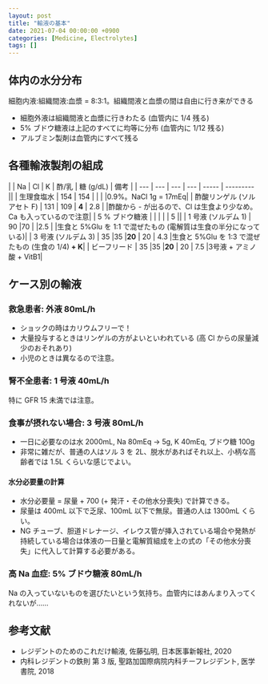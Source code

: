 ```yaml
---
layout: post
title: "輸液の基本"
date: 2021-07-04 00:00:00 +0900
categories: [Medicine, Electrolytes]
tags: []
---
```


## 体内の水分分布
細胞内液:組織間液:血漿 = 8:3:1。組織間液と血漿の間は自由に行き来ができる
- 細胞外液は組織間液と血漿に行きわたる (血管内に 1/4 残る)
- 5% ブドウ糖液は上記のすべてに均等に分布 (血管内に 1/12 残る)
- アルブミン製剤は血管内にすべて残る

## 各種輸液製剤の組成

|     | Na  | Cl  | K   | 酢/乳 | 糖 (g/dL) | 備考 |
| --- | --- | --- | --- | ----- | --------- ||
| 生理食塩水                 | 154    | 154    |     |      |          |0.9%。NaCl 1g = 17mEq|
| 酢酸リンゲル (ソルアセト F) | 131    | 109    | **4**    | 2.8     |          |酢酸から - が出るので、Cl は生食より少なめ。Ca も入っているので注意|
| 5 % ブドウ糖液              |     |     |     |      | 5         ||
| 1 号液 (ソルデム 1)          | 90    |70     |     |2.5      |          |生食と 5%Glu を 1:1 で混ぜたもの (電解質は生食の半分になっている)|
| 3 号液 (ソルデム 3)          | 35    |35     |**20**     | 20     | 4.3         |生食と 5%Glu を 1:3 で混ぜたもの (生食の 1/4) **+ K**|
| ビーフリード          | 35    |35     |**20**     | 20     | 7.5         |3号液 + アミノ酸 + VitB1|

## ケース別の輸液

### 救急患者: 外液 80mL/h
- ショックの時はカリウムフリーで！
- 大量投与するときはリンゲルの方がよいといわれている (高 Cl からの尿量減少のおそれあり)
- 小児のときは異なるので注意。

### 腎不全患者: 1 号液 40mL/h
特に GFR 15 未満では注意。

### 食事が摂れない場合: 3 号液 80mL/h
- 一日に必要なのは水 2000mL, Na 80mEq → 5g, K 40mEq, ブドウ糖 100g
- 非常に雑だが、普通の人はソル 3 を 2L、脱水があればそれ以上、小柄な高齢者では 1.5L くらいな感じでよい。

#### 水分必要量の計算
- 水分必要量 = 尿量 + 700 (+ 発汗・その他水分喪失) で計算できる。
- 尿量は 400mL 以下で乏尿、100mL 以下で無尿。普通の人は 1300mL くらい。
- NG チューブ、胆道ドレナージ、イレウス管が挿入されている場合や発熱が持続している場合は体液の一日量と電解質組成を上の式の「その他水分喪失」に代入して計算する必要がある。

### 高 Na 血症: 5% ブドウ糖液 80mL/h
Na の入っていないものを選びたいという気持ち。血管内にはあんまり入ってくれないが……

## 参考文献
- レジデントのためのこれだけ輸液, 佐藤弘明, 日本医事新報社, 2020
- 内科レジデントの鉄則 第 3 版, 聖路加国際病院内科チーフレジデント, 医学書院, 2018